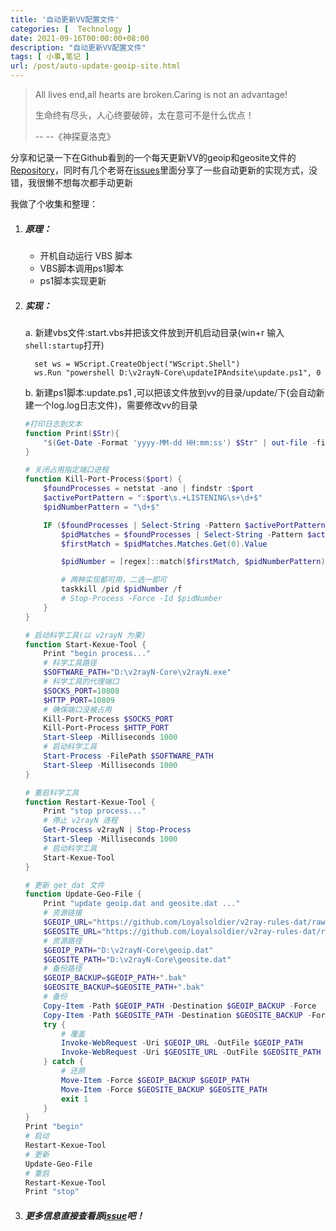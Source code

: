```yaml
---
title: '自动更新VV配置文件'
categories: [  Technology ]
date: 2021-09-16T00:00:00+08:00
description: "自动更新VV配置文件"
tags: [ 小事,笔记 ]
url: /post/auto-update-geoip-site.html
---
```


> All lives end,all hearts are broken.Caring is not an advantage! 
> 
> 生命终有尽头，人心终要破碎，太在意可不是什么优点！
> 
> -- --《神探夏洛克》

分享和记录一下在Github看到的一个每天更新VV的geoip和geosite文件的[Repository](https://github.com/Loyalsoldier/v2ray-rules-dat)，同时有几个老哥在[issues](https://github.com/Loyalsoldier/v2ray-rules-dat/issues/10#issuecomment-802638946)里面分享了一些自动更新的实现方式，没错，我很懒不想每次都手动更新

我做了个收集和整理：  
1. ##### 原理：
	
	* 开机自动运行 VBS 脚本  
	* VBS脚本调用ps1脚本  
	* ps1脚本实现更新  
	
2. ##### 实现：  
    
    a. 新建vbs文件:start.vbs并把该文件放到开机启动目录(win+r 输入`shell:startup`打开)
    
    ```shell
      set ws = WScript.CreateObject("WScript.Shell")
      ws.Run "powershell D:\v2rayN-Core\updateIPAndsite\update.ps1", 0
    ```
    
    b. 新建ps1脚本:update.ps1  ,可以把该文件放到vv的目录/update/下(会自动新建一个log.log日志文件)，需要修改vv的目录
    ```powershell
    #打印日志到文本
    function Print($Str){
    	"$(Get-Date -Format 'yyyy-MM-dd HH:mm:ss') $Str" | out-file -filepath D:\v2rayN-Core\updateIPAndsite\log.log -append -width 200
    }
    
    # 关闭占用指定端口进程
    function Kill-Port-Process($port) {
        $foundProcesses = netstat -ano | findstr :$port
        $activePortPattern = ":$port\s.+LISTENING\s+\d+$"
        $pidNumberPattern = "\d+$"
    
        IF ($foundProcesses | Select-String -Pattern $activePortPattern -Quiet) {
            $pidMatches = $foundProcesses | Select-String -Pattern $activePortPattern
            $firstMatch = $pidMatches.Matches.Get(0).Value
    
            $pidNumber = [regex]::match($firstMatch, $pidNumberPattern).Value
    
            # 两种实现都可用，二选一即可
            taskkill /pid $pidNumber /f
            # Stop-Process -Force -Id $pidNumber
        }
    }
    
    # 启动科学工具(以 v2rayN 为栗)
    function Start-Kexue-Tool {
    	Print "begin process..."
        # 科学工具路径
        $SOFTWARE_PATH="D:\v2rayN-Core\v2rayN.exe"
        # 科学工具的代理端口
        $SOCKS_PORT=10808
        $HTTP_PORT=10809
        # 确保端口没被占用
        Kill-Port-Process $SOCKS_PORT
        Kill-Port-Process $HTTP_PORT
        Start-Sleep -Milliseconds 1000
        # 启动科学工具
        Start-Process -FilePath $SOFTWARE_PATH
        Start-Sleep -Milliseconds 1000
    }
    
    # 重启科学工具
    function Restart-Kexue-Tool {
    	Print "stop process..."
        # 停止 v2rayN 进程
        Get-Process v2rayN | Stop-Process
        Start-Sleep -Milliseconds 1000
        # 启动科学工具
        Start-Kexue-Tool
    }
    
    # 更新 get_dat 文件
    function Update-Geo-File {
    	Print "update geoip.dat and geosite.dat ..."
        # 资源链接
        $GEOIP_URL="https://github.com/Loyalsoldier/v2ray-rules-dat/raw/release/geoip.dat"
        $GEOSITE_URL="https://github.com/Loyalsoldier/v2ray-rules-dat/raw/release/geosite.dat"
        # 资源路径
        $GEOIP_PATH="D:\v2rayN-Core\geoip.dat"
        $GEOSITE_PATH="D:\v2rayN-Core\geosite.dat"
        # 备份路径
        $GEOIP_BACKUP=$GEOIP_PATH+".bak"
        $GEOSITE_BACKUP=$GEOSITE_PATH+".bak"
        # 备份
        Copy-Item -Path $GEOIP_PATH -Destination $GEOIP_BACKUP -Force
        Copy-Item -Path $GEOSITE_PATH -Destination $GEOSITE_BACKUP -Force
        try {
            # 覆盖
            Invoke-WebRequest -Uri $GEOIP_URL -OutFile $GEOIP_PATH
            Invoke-WebRequest -Uri $GEOSITE_URL -OutFile $GEOSITE_PATH
        } catch {
            # 还原
            Move-Item -Force $GEOIP_BACKUP $GEOIP_PATH
            Move-Item -Force $GEOSITE_BACKUP $GEOSITE_PATH
            exit 1
        }
    }
    Print "begin"
    # 启动
    Restart-Kexue-Tool
    # 更新
    Update-Geo-File
    # 重启
    Restart-Kexue-Tool
    Print "stop"
    ```

3. ##### 更多信息直接查看原[issue](https://github.com/Loyalsoldier/v2ray-rules-dat/issues/10#issuecomment-802638946)吧！

